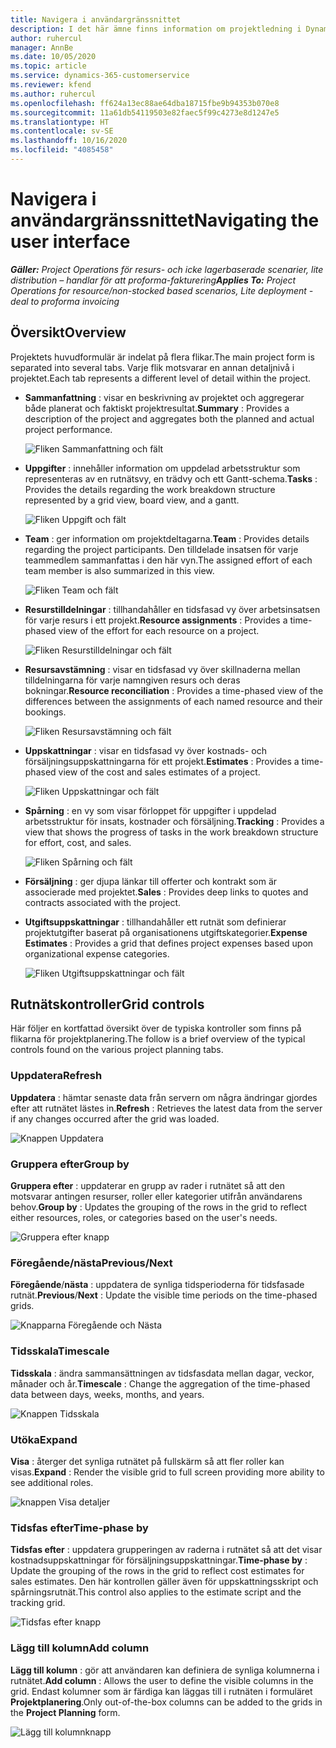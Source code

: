 ```yaml
---
title: Navigera i användargränssnittet
description: I det här ämne finns information om projektledning i Dynamics 365 i projektåtgärder.
author: ruhercul
manager: AnnBe
ms.date: 10/05/2020
ms.topic: article
ms.service: dynamics-365-customerservice
ms.reviewer: kfend
ms.author: ruhercul
ms.openlocfilehash: ff624a13ec88ae64dba18715fbe9b94353b070e8
ms.sourcegitcommit: 11a61db54119503e82faec5f99c4273e8d1247e5
ms.translationtype: HT
ms.contentlocale: sv-SE
ms.lasthandoff: 10/16/2020
ms.locfileid: "4085458"
---
```

# <a name="navigating-the-user-interface"></a><span data-ttu-id="d8825-103">Navigera i användargränssnittet</span><span class="sxs-lookup"><span data-stu-id="d8825-103">Navigating the user interface</span></span>

<span data-ttu-id="d8825-104">_**Gäller:** Project Operations för resurs- och icke lagerbaserade scenarier, lite distribution – handlar för att proforma-fakturering_</span><span class="sxs-lookup"><span data-stu-id="d8825-104">_**Applies To:** Project Operations for resource/non-stocked based scenarios, Lite deployment - deal to proforma invoicing_</span></span>

## <a name="overview"></a><span data-ttu-id="d8825-105">Översikt</span><span class="sxs-lookup"><span data-stu-id="d8825-105">Overview</span></span>

<span data-ttu-id="d8825-106">Projektets huvudformulär är indelat på flera flikar.</span><span class="sxs-lookup"><span data-stu-id="d8825-106">The main project form is separated into several tabs.</span></span> <span data-ttu-id="d8825-107">Varje flik motsvarar en annan detaljnivå i projektet.</span><span class="sxs-lookup"><span data-stu-id="d8825-107">Each tab represents a different level of detail within the project.</span></span>

- <span data-ttu-id="d8825-108">**Sammanfattning** : visar en beskrivning av projektet och aggregerar både planerat och faktiskt projektresultat.</span><span class="sxs-lookup"><span data-stu-id="d8825-108">**Summary** : Provides a description of the project and aggregates both the planned and actual project performance.</span></span>

    ![Fliken Sammanfattning och fält](media/navigation7.png)

- <span data-ttu-id="d8825-110">**Uppgifter** : innehåller information om uppdelad arbetsstruktur som representeras av en rutnätsvy, en trädvy och ett Gantt-schema.</span><span class="sxs-lookup"><span data-stu-id="d8825-110">**Tasks** : Provides the details regarding the work breakdown structure represented by a grid view, board view, and a gantt.</span></span>

    ![Fliken Uppgift och fält](media/navigation8.png)

- <span data-ttu-id="d8825-112">**Team** : ger information om projektdeltagarna.</span><span class="sxs-lookup"><span data-stu-id="d8825-112">**Team** : Provides details regarding the project participants.</span></span> <span data-ttu-id="d8825-113">Den tilldelade insatsen för varje teammedlem sammanfattas i den här vyn.</span><span class="sxs-lookup"><span data-stu-id="d8825-113">The assigned effort of each team member is also summarized in this view.</span></span>

    ![Fliken Team och fält](media/navigation9.png)

- <span data-ttu-id="d8825-115">**Resurstilldelningar** : tillhandahåller en tidsfasad vy över arbetsinsatsen för varje resurs i ett projekt.</span><span class="sxs-lookup"><span data-stu-id="d8825-115">**Resource assignments** : Provides a time-phased view of the effort for each resource on a project.</span></span>

    ![Fliken Resurstilldelningar och fält](media/navigation10.png)

- <span data-ttu-id="d8825-117">**Resursavstämning** : visar en tidsfasad vy över skillnaderna mellan tilldelningarna för varje namngiven resurs och deras bokningar.</span><span class="sxs-lookup"><span data-stu-id="d8825-117">**Resource reconciliation** : Provides a time-phased view of the differences between the assignments of each named resource and their bookings.</span></span>

    ![Fliken Resursavstämning och fält](media/navigation11.png)

- <span data-ttu-id="d8825-119">**Uppskattningar** : visar en tidsfasad vy över kostnads- och försäljningsuppskattningarna för ett projekt.</span><span class="sxs-lookup"><span data-stu-id="d8825-119">**Estimates** : Provides a time-phased view of the cost and sales estimates of a project.</span></span>

    ![Fliken Uppskattningar och fält](media/navigation12.png)

- <span data-ttu-id="d8825-121">**Spårning** : en vy som visar förloppet för uppgifter i uppdelad arbetsstruktur för insats, kostnader och försäljning.</span><span class="sxs-lookup"><span data-stu-id="d8825-121">**Tracking** : Provides a view that shows the progress of tasks in the work breakdown structure for effort, cost, and sales.</span></span>

    ![Fliken Spårning och fält](media/navigation13.png)

- <span data-ttu-id="d8825-123">**Försäljning** : ger djupa länkar till offerter och kontrakt som är associerade med projektet.</span><span class="sxs-lookup"><span data-stu-id="d8825-123">**Sales** : Provides deep links to quotes and contracts associated with the project.</span></span>

- <span data-ttu-id="d8825-124">**Utgiftsuppskattningar** : tillhandahåller ett rutnät som definierar projektutgifter baserat på organisationens utgiftskategorier.</span><span class="sxs-lookup"><span data-stu-id="d8825-124">**Expense Estimates** : Provides a grid that defines project expenses based upon organizational expense categories.</span></span>

    ![Fliken Utgiftsuppskattningar och fält](media/navigation14.png)

## <a name="grid-controls"></a><span data-ttu-id="d8825-126">Rutnätskontroller</span><span class="sxs-lookup"><span data-stu-id="d8825-126">Grid controls</span></span>

<span data-ttu-id="d8825-127">Här följer en kortfattad översikt över de typiska kontroller som finns på flikarna för projektplanering.</span><span class="sxs-lookup"><span data-stu-id="d8825-127">The follow is a brief overview of the typical controls found on the various project planning tabs.</span></span>

### <a name="refresh"></a><span data-ttu-id="d8825-128">Uppdatera</span><span class="sxs-lookup"><span data-stu-id="d8825-128">Refresh</span></span>

<span data-ttu-id="d8825-129">**Uppdatera** : hämtar senaste data från servern om några ändringar gjordes efter att rutnätet lästes in.</span><span class="sxs-lookup"><span data-stu-id="d8825-129">**Refresh** : Retrieves the latest data from the server if any changes occurred after the grid was loaded.</span></span>

![Knappen Uppdatera](media/navigation7.png)

### <a name="group-by"></a><span data-ttu-id="d8825-131">Gruppera efter</span><span class="sxs-lookup"><span data-stu-id="d8825-131">Group by</span></span>

<span data-ttu-id="d8825-132">**Gruppera efter** : uppdaterar en grupp av rader i rutnätet så att den motsvarar antingen resurser, roller eller kategorier utifrån användarens behov.</span><span class="sxs-lookup"><span data-stu-id="d8825-132">**Group by** : Updates the grouping of the rows in the grid to reflect either resources, roles, or categories based on the user's needs.</span></span>

![Gruppera efter knapp](media/navigation6.png)

### <a name="previousnext"></a><span data-ttu-id="d8825-134">Föregående/nästa</span><span class="sxs-lookup"><span data-stu-id="d8825-134">Previous/Next</span></span>

<span data-ttu-id="d8825-135">**Föregående**/**nästa** : uppdatera de synliga tidsperioderna för tidsfasade rutnät.</span><span class="sxs-lookup"><span data-stu-id="d8825-135">**Previous**/**Next** : Update the visible time periods on the time-phased grids.</span></span>

![Knapparna Föregående och Nästa](media/navigation2.png)

### <a name="timescale"></a><span data-ttu-id="d8825-137">Tidsskala</span><span class="sxs-lookup"><span data-stu-id="d8825-137">Timescale</span></span>

<span data-ttu-id="d8825-138">**Tidsskala** : ändra sammansättningen av tidsfasdata mellan dagar, veckor, månader och år.</span><span class="sxs-lookup"><span data-stu-id="d8825-138">**Timescale** : Change the aggregation of the time-phased data between days, weeks, months, and years.</span></span>

![Knappen Tidsskala](media/navigation3.png)

### <a name="expand"></a><span data-ttu-id="d8825-140">Utöka</span><span class="sxs-lookup"><span data-stu-id="d8825-140">Expand</span></span>

<span data-ttu-id="d8825-141">**Visa** : återger det synliga rutnätet på fullskärm så att fler roller kan visas.</span><span class="sxs-lookup"><span data-stu-id="d8825-141">**Expand** : Render the visible grid to full screen providing more ability to see additional roles.</span></span>

![knappen Visa detaljer](media/navigation4.png)

### <a name="time-phase-by"></a><span data-ttu-id="d8825-143">Tidsfas efter</span><span class="sxs-lookup"><span data-stu-id="d8825-143">Time-phase by</span></span>

<span data-ttu-id="d8825-144">**Tidsfas efter** : uppdatera grupperingen av raderna i rutnätet så att det visar kostnadsuppskattningar för försäljningsuppskattningar.</span><span class="sxs-lookup"><span data-stu-id="d8825-144">**Time-phase by** : Update the grouping of the rows in the grid to reflect cost estimates for sales estimates.</span></span> <span data-ttu-id="d8825-145">Den här kontrollen gäller även för uppskattningsskript och spårningsrutnät.</span><span class="sxs-lookup"><span data-stu-id="d8825-145">This control also applies to the estimate script and the tracking grid.</span></span>

![Tidsfas efter knapp](media/navigation0.png)

### <a name="add-column"></a><span data-ttu-id="d8825-147">Lägg till kolumn</span><span class="sxs-lookup"><span data-stu-id="d8825-147">Add column</span></span>

<span data-ttu-id="d8825-148">**Lägg till kolumn** : gör att användaren kan definiera de synliga kolumnerna i rutnätet.</span><span class="sxs-lookup"><span data-stu-id="d8825-148">**Add column** : Allows the user to define the visible columns in the grid.</span></span> <span data-ttu-id="d8825-149">Endast kolumner som är färdiga kan läggas till i rutnäten i formuläret **Projektplanering**.</span><span class="sxs-lookup"><span data-stu-id="d8825-149">Only out-of-the-box columns can be added to the grids in the **Project Planning** form.</span></span>

![Lägg till kolumnknapp](media/navigation5.png)
